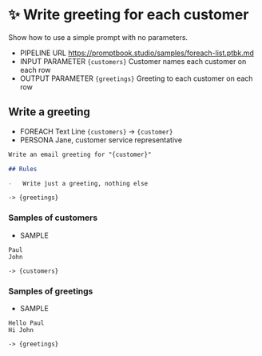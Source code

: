 # ✨ Write greeting for each customer

Show how to use a simple prompt with no parameters.

-   PIPELINE URL https://promptbook.studio/samples/foreach-list.ptbk.md
-   INPUT PARAMETER `{customers}` Customer names each customer on each row
-   OUTPUT PARAMETER `{greetings}` Greeting to each customer on each row

## Write a greeting

-   FOREACH Text Line `{customers}` -> `{customer}`
-   PERSONA Jane, customer service representative
<!--- TODO: Add EXPECT -->

```markdown
Write an email greeting for "{customer}"

## Rules

-   Write just a greeting, nothing else
```

`-> {greetings}`

### Samples of customers

-   SAMPLE

```text
Paul
John
```

`-> {customers}`

### Samples of greetings

-   SAMPLE

```text
Hello Paul
Hi John
```

`-> {greetings}`
